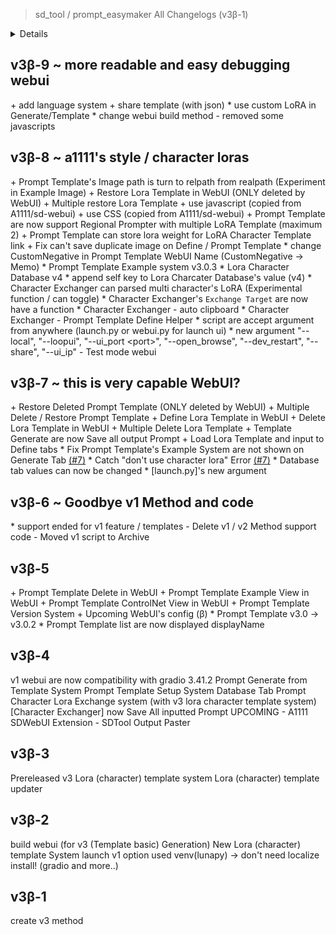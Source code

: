 > sd_tool / prompt_easymaker All Changelogs (v3β-1)

<details><br />+ Feature Addition <br />* Modify 
Already Feature <br />- Delete Feature <br/>= NO Update Upcoming</details>

## v3β-9 ~ more readable and easy debugging webui
\+ add language system
\+ share template (with json)
\* use custom LoRA in Generate/Template 
\* change webui build method
\- removed some javascripts

## v3β-8 ~ a1111's style / character loras
\+ Prompt Template's Image path is turn to relpath from realpath (Experiment in Example Image)
\+ Restore Lora Template in WebUI (ONLY deleted by WebUI)
\+ Multiple restore Lora Template
\+ use javascript (copied from A1111/sd-webui)
\+ use CSS (copied from A1111/sd-webui)
\+ Prompt Template are now support Regional Prompter with multiple LoRA Template (maximum 2)
\+ Prompt Template can store lora weight for LoRA Character Template link
\+ Fix can't save duplicate image on Define / Prompt Template
\* change CustomNegative in Prompt Template WebUI Name (CustomNegative -> Memo)
\* Prompt Template Example system v3.0.3
\* Lora Character Database v4
\* append self key to Lora Charcater Database's value (v4) 
\* Character Exchanger can parsed multi character's LoRA (Experimental function / can toggle)
\* Character Exchanger's `Exchange Target` are now have a function
\* Character Exchanger - auto clipboard
\* Character Exchanger - Prompt Template Define Helper
\* script are accept argument from anywhere (launch.py or webui.py for launch ui)
\* new argument  "--local", "--loopui", "--ui_port \<port\>", "--open_browse", "--dev_restart", "--share", "--ui_ip"
\- Test mode webui

## v3β-7 ~ this is very capable WebUI?
\+ Restore Deleted Prompt Template (ONLY deleted by WebUI)
\+ Multiple Delete / Restore Prompt Template 
\+ Define Lora Template in WebUI
\+ Delete Lora Template in WebUI
\+ Multiple Delete Lora Template
\+ Template Generate are now Save all output Prompt
\+ Load Lora Template and input to Define tabs
\* Fix Prompt Template's Example System are not shown on Generate Tab [(#7)](https://github.com/luna724/luna_py/issues/7)
\* Catch "don't use character lora" Error [(#7)](https://github.com/luna724/luna_py/issues/7)
\* Database tab values can now be changed
\* [launch.py]'s new argument

## v3β-6 ~ Goodbye v1 Method and code
\* support ended for v1 feature / templates
\- Delete v1 / v2 Method support code
\- Moved v1 script to Archive

## v3β-5
\+ Prompt Template Delete in WebUI
\+ Prompt Template Example View in WebUI
\+ Prompt Template ControlNet View in WebUI 
\+ Prompt Template Version System
\+ Upcoming WebUI's config (β)
\* Prompt Template v3.0 -> v3.0.2
\* Prompt Template list are now displayed displayName

## v3β-4
v1 webui are now compatibility with gradio 3.41.2
Prompt Generate from Template System
Prompt Template Setup System
Database Tab
Prompt Character Lora Exchange system (with v3 lora character template system)
[Character Exchanger] now Save All inputted Prompt 
UPCOMING - A1111 SDWebUI Extension - SDTool Output Paster 

## v3β-3
Prereleased v3 Lora (character) template system
Lora (character) template updater

## v3β-2
build webui (for v3 (Template basic) Generation)
New Lora (character) template System
launch v1 option
used venv(lunapy) -> don't need localize install! (gradio and more..)

## v3β-1
create v3 method